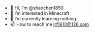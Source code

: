 - 👋 Hi, I’m @shaochen1850
- 👀 I’m interested in Minecraft
- 🌱 I’m currently learning nothing
- 📫 How to reach me lrf1610@126.com

<!---
shaochen1850/shaochen1850 is a ✨ special ✨ repository because its `README.md` (this file) appears on your GitHub profile.
You can click the Preview link to take a look at your changes.
--->
